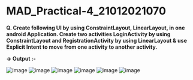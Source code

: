 # MAD_Practical-4_21012021070

**Q. Create following UI by using ConstraintLayout, LinearLayout, in one android Application. Create two activities LoginActivity by using ConstraintLayout and RegistrationActivity by using LinearLayout & use Explicit Intent to move from one activity to another activity.**

**-> Output :-**

![image](https://github.com/krupa-patel06/MAD_Practical-4_21012021070/assets/122816669/9572dd77-e895-4311-896c-61663dfe828f)
![image](https://github.com/krupa-patel06/MAD_Practical-4_21012021070/assets/122816669/df7d4625-8b38-4c11-8a96-8e7c4e1b536a)
![image](https://github.com/krupa-patel06/MAD_Practical-4_21012021070/assets/122816669/556c90de-28aa-464e-8bfa-9ab9c3608478)
![image](https://github.com/krupa-patel06/MAD_Practical-4_21012021070/assets/122816669/6c03bb68-f8d6-4aa5-b36e-eb7aafef8048)
![image](https://github.com/krupa-patel06/MAD_Practical-4_21012021070/assets/122816669/7f11d9ab-45e6-4051-9fe1-7c427e3e5aed)
![image](https://github.com/krupa-patel06/MAD_Practical-4_21012021070/assets/122816669/c7b1dc5b-28e6-48bd-a54a-50388509bd6b)
